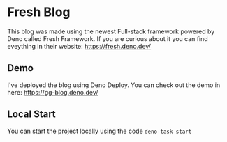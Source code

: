 # Fresh Blog
This blog was made using the newest Full-stack framework powered by Deno called Fresh Framework. If you are curious about it you can find eveything in their website: https://fresh.deno.dev/

## Demo
I've deployed the blog using Deno Deploy. You can check out the demo in here: https://gg-blog.deno.dev/

## Local Start
You can start the project locally using the code `deno task start`

